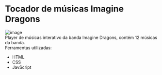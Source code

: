 # Tocador de músicas Imagine Dragons
![image](https://github.com/DevHyagooc/Tocador-de-m-sicas/assets/153792748/5d490172-8dee-49f3-898d-3a87389d7331)<br>
Player de músicas interativo da banda Imagine Dragons, contém 12 músicas da banda. <br>
Ferramentas utilizadas: <br>
- HTML
- CSS
- JavScript
